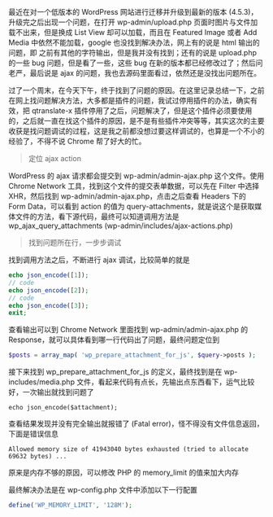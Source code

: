 <!-- title:WordPress 媒体图片不能加载 -->
<!-- keywords:WordPress -->

最近在对一个低版本的 WordPress 网站进行迁移并升级到最新的版本 (4.5.3)，升级完之后出现一个问题，在打开 wp-admin/upload.php 页面时图片与文件加载不出来，但是换成 List View 却可以加载，而且在 Featured Image 或者 Add Media 中依然不能加载，google 也没找到解决办法，网上有的说是 html 输出的问题，即<!DOCTYPE html> 之前有其他的字符输出，但是我并没有找到；还有的说是 upload.php 的一些 bug 问题，但是看了一些，这些 bug 在新的版本都已经修改过了；然后问老严，最后说是 ajax 的问题，我也去源码里面看过，依然还是没找出问题所在。

过了一个周末，在今天下午，终于找到了问题的原因。在这里记录总结一下，之前在网上找问题解决方法，大多都是插件的问题，我试过停用插件的办法，确实有效，把 qtranslate-x 插件停用了之后，问题解决了，但是这个插件必须要使用的，之后就一直在找这个插件的原因，是不是有些插件冲突等等，其实这次的主要收获是找问题调试的过程，这是我之前都没想过要这样调试的，也算是一个不小的经验了，不得不说 Chrome 帮了好大的忙。

> 定位 ajax action

WordPress 的 ajax 请求都会提交到 wp-admin/admin-ajax.php 这个文件。使用 Chrome Network 工具，找到这个文件的提交表单数据，可以先在 Filter 中选择 XHR，然后找到 wp-admin/admin-ajax.php，点击之后查看 Headers 下的 Form Data，可以看到 action 的值为 query-attachments，就是说这个是获取媒体文件的方法，看下源代码，最终可以知道调用方法是 wp_ajax_query_attachments (wp-admin/includes/ajax-actions.php)

> 找到问题所在行，一步步调试

找到调用方法之后，不断进行 ajax 调试，比较简单的就是

```php
echo json_encode([1]);
// code
echo json_encode([2]);
// code
echo json_encode([3]);
exit;
```

查看输出可以到 Chrome Network 里面找到 wp-admin/admin-ajax.php 的 Response，就可以具体看到哪一行代码出了问题，最终问题定位到

```php
$posts = array_map( 'wp_prepare_attachment_for_js', $query->posts );
```

接下来找到 wp_prepare_attachment_for_js 的定义，最终找到是在 wp-includes/media.php 文件，看起来代码有点长，先输出点东西看下，运气比较好，一次输出就找到问题了

```
echo json_encode($attachment);
```

查看结果发现并没有完全输出就报错了 (Fatal error)，怪不得没有文件信息返回，下面是错误信息

```
Allowed memory size of 41943040 bytes exhausted (tried to allocate 69632 bytes) ...
```

原来是内存不够的原因，可以修改 PHP 的 memory_limit 的值来加大内存

最终解决办法是在 wp-config.php 文件中添加以下一行配置

```php
define('WP_MEMORY_LIMIT', '128M');
```
